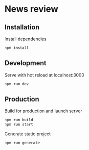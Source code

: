 # News review

## Installation

Install dependencies

```bash
npm install
```

## Development

Serve with hot reload at localhost:3000

```bash
npm run dev
```

## Production

Build for production and launch server

```bash
npm run build
npm run start
```

Generate static project

```bash
npm run generate
```
